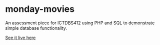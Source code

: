 # monday-movies

An assessment piece for ICTDBS412 using PHP and SQL to demonstrate simple database functionality.

[See it live here](http://ivanvonchrist.com/tafe/monday-movies)